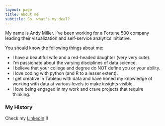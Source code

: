 ```yaml
---
layout: page
title: About me
subtitle: So, what's my deal?
---
```


My name is Andy Miller.  I've been working for a Fortune 500 company leading their visualization and self-service analytics initiative.    

You should know the following things about me: 

- I have a beautiful wife and a red-headed daughter (very very cute).
- I'm passionate about the varying disciplines of data science.
- I believe that your college and degree do NOT define you or your ability.
- I love coding with python (and R to a lesser extent).  
- I get creative in Tableau with data and have honed my knowledge of working with data at various levels to make insights visible.
- I love being engaged in my work and crave projects that require thinking.

### My History

Check my [LinkedIn](https://www.linkedin.com/in/andrewmiller09/)!!!